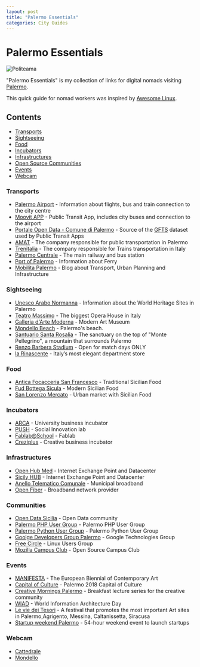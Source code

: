 ```yaml
---
layout: post
title: "Palermo Essentials"
categories: City Guides
---
```


# Palermo Essentials

![Politeama](https://raw.githubusercontent.com/marcofromsicily/blog/master/images/politeama.jpg)

"Palermo Essentials" is my collection of links for digital nomads visiting [Palermo](https://www.comune.palermo.it/).

This quick guide for nomad workers was inspired by [Awesome Linux](https://github.com/madbob/awesome-linux-dev).


## Contents

* [Transports](#transports)
* [Sightseeing](#sightseeing)
* [Food](#food)
* [Incubators](#incubators)
* [Infrastructures](#infrastructures)
* [Open Source Communities](#communities)
* [Events](#events)  
* [Webcam](#webcam)

### Transports

* [Palermo Airport](http://www.gesap.it/) - Information about flights, bus and train connection to the city centre
* [Moovit APP](https://www.moovitapp.com/) - Public Transit App, includes city buses and connection to the airport
* [Portale Open Data - Comune di Palermo](https://opendata.comune.palermo.it/) - Source of the [GFTS](https://en.wikipedia.org/wiki/General_Transit_Feed_Specification) dataset used by Public Transit Apps
* [AMAT](http://amat.pa.it/) - The company responsible for public transportation in Palermo
* [Trenitalia](http://www.trenitalia.com/) -  The company responsible for Trains transportation in Italy
* [Palermo Centrale](http://www.palermocentrale.it/) -  The main railway and bus station
* [Port of Palermo](http://www.portpalermo.it/) - Information about Ferry
* [Mobilita Palermo](http://palermo.mobilita.org/) - Blog about Transport, Urban Planning and Infrastructure


### Sightseeing

* [Unesco Arabo Normanna](http://www.unescoarabonormanna.it/) - Information about the World Heritage Sites in Palermo
* [Teatro Massimo](http://www.teatromassimo.it/) - The biggest Opera House in Italy
* [Galleria d'Arte Moderna](http://www.gampalermo.it/) - Modern Art Museum
* [Mondello Beach](http://umap.openstreetmap.fr/it/map/attivita-commerciali-mondello-promondello_157054#15/38.2068/13.3316) - Palermo's beach.
* [Santuario Santa Rosalia](http://www.santuariosantarosalia.it/) - The sanctuary on the top of "Monte Pellegrino", a mountain that surrounds Palermo
* [Renzo Barbera Stadium](http://palermocalcio.it/) - Open for match days ONLY
* [la Rinascente](https://www.rinascente.it/) - Italy’s most elegant department store  

### Food

* [Antica Focacceria San Francesco](http://www.anticafocacceria.it) - Traditional Sicilian Food
* [Fud Bottega Sicula](http://www.fud.it/) - Modern Sicilian Food
* [San Lorenzo Mercato](http://www.sanlorenzomercato.it/) - Urban market with Sicilian Food


### Incubators

* [ARCA](http://www.consorzioarca.it/) - University business incubator
* [PUSH](http://www.wepush.org/) - Social Innovation lab
* [Fablab@School](https://www.fablabatschool.it/) - Fablab
* [Creziplus](https://www.creziplus.it/) - Creative business incubator

### Infrastructures

* [Open Hub Med](https://www.openhubmed.it/) - Internet Exchange Point and Datacenter
* [Sicily HUB](http://www.tisparkle.com/default.aspx?idPage=2509) - Internet Exchange Point and Datacenter
* [Anello Telematico Comunale](https://umap.openstreetmap.fr/it/map/anello-telematico-comunale-palermo_71124#13/38.1381/13.3880) - Municipal broadband
* [Open Fiber](http://openfiber.it/) - Broadband network provider

### Communities

* [Open Data Sicilia](http://opendatasicilia.it/) - Open Data community
* [Palermo PHP User Group](http://palermo.grusp.org/) - Palermo PHP User Group
* [Palermo Python User Group](https://www.facebook.com/groups/pythonuserspalermo/?fref=ts) - Palermo Python User Group
* [Goolge Developers Group Palermo](https://sites.google.com/site/palermogtug/) - Google Technologies Group
* [Free Circle](https://www.thefreecircle.org/) - Linux Users Group
* [Mozilla Campus Club](https://www.facebook.com/mccpalermo/) - Open Source Campus Club

### Events

* [MANIFESTA](http://m12.manifesta.org/) - The European Biennial of Contemporary Art
* [Capital of Culture](https://www.comune.palermo.it/capitale-cultura-2018.php) - Palermo 2018 Capital of Culture
* [Creative Mornings Palermo](https://creativemornings.com/cities/pmo) - Breakfast lecture series for the creative community
* [WIAD](http://www.wiadpalermo.com/) - World Information Architecture Day
* [Le vie dei Tesori](http://www.leviedeitesori.com/) - A festival that promotes the most important Art sites in Palermo,Agrigento, Messina, Caltanissetta, Siracusa
* [Startup weekend Palermo](http://www.swpalermo.it) - 54-hour weekend event to launch startups

### Webcam

* [Cattedrale](https://www.skylinewebcams.com/it/webcam/italia/sicilia/palermo/cattedrale-di-palermo.html)
* [Mondello](https://www.skylinewebcams.com/it/webcam/italia/sicilia/palermo/spiaggia-mondello.html)
